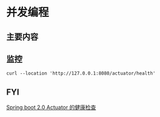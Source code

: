 # 并发编程

## 主要内容

## 监控
```shell script
curl --location 'http://127.0.0.1:8080/actuator/health'
```
## FYI

[Spring boot 2.0 Actuator 的健康检查](https://docker.blog.csdn.net/article/details/105263680?spm=1001.2101.3001.6650.3&utm_medium=distribute.pc_relevant.none-task-blog-2%7Edefault%7ECTRLIST%7ERate-3-105263680-blog-128214064.235%5Ev32%5Epc_relevant_default_base3&depth_1-utm_source=distribute.pc_relevant.none-task-blog-2%7Edefault%7ECTRLIST%7ERate-3-105263680-blog-128214064.235%5Ev32%5Epc_relevant_default_base3&utm_relevant_index=6)